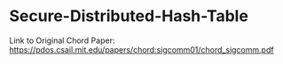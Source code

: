 # Secure-Distributed-Hash-Table

Link to Original Chord Paper: https://pdos.csail.mit.edu/papers/chord:sigcomm01/chord_sigcomm.pdf
